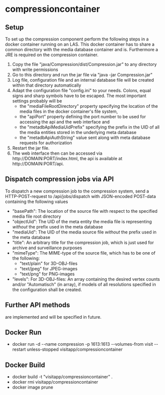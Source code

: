 # compressioncontainer

## Setup

To set up the compression component perform the following steps in a docker container running on an LAS. This docker container has to share a common directory with the media database container and is. Furthermore a JRE is required on the compression container.

1. Copy the file "java/Compression/dist/Compression.jar" to any directory with write permissions
2. Go to this directory and run the jar file via "java -jar Compression.jar"
3. Log file, configuration file and an internal database file will be created within that directory automatically
4. Adapt the configuration file "config.ini" to your needs. Colons, equal signs and sharp symbols have to be escaped. The most important settings probably will be 
    * the "mediaFileRootDirectory" property specifying the location of the media files in the docker container's file system, 
    * the "apiPort" property defining the port number to be used for accessing the api and the web interface and
    * the "metadbApiMediaUidPrefix" specifying the prefix in the UID of all the media entities stored in the underlying meta database
    * the "metadbApiAuthString" value sent along with meta database requests for authorization
5. Restart the jar file.
6. The web interface then can be accessed via http://DOMAIN:PORT/index.html, the api is available at http://DOMAIN:PORT/api.

## Dispatch compression jobs via API

To dispatch a new compression job to the compression system, send a HTTP-POST-request to /api/jobs/dispatch with JSON-encoded POST-data containing the following values

   * "basePath": The location of the source file with respect to the specified media file root directory
   * "objectUid": The UID of the meta entity the media file is representing *without* the prefix used in the meta database
   * "mediaUid": The UID of the media source file *without* the prefix used in the meta database
   * "title": An arbitrary title for the compression job, which is just used for archive and surveillance purposes
   * "mimeType": The MIME-type of the source file, which has to be one of the following:
      * "text/plain" for 3D-OBJ-files
      * "text/jpeg" for JPEG-images
      * "text/png" for PNG-images
   * "levels": For 3D-OBJ-files: An array containing the desired vertex counts and/or "Automatisch" (in array), if models of all resolutions specified in the configuration shall be created.
   
   ## Further API methods
   
are implemented and will be specified in future.

## Docker Run
* docker run -d --name compression -p 1613:1613 --volumes-from visit --restart unless-stopped visitapp/compressioncontainer


## Docker Build
* docker build  -t "visitapp/compressioncontainer" .
* docker rmi visitapp/compressioncontainer
* docker image prune
